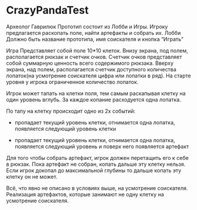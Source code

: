 # CrazyPandaTest
Археолог Гаврилюк
Прототип состоит из Лобби и Игры. Игроку предлагается раскопать поле, найти артефакты и собрать их.
Лобби
Должно быть название прототипа, имя соискателя и кнопка “Играть”

Игра
Представляет собой поле 10*10 клеток. Внизу экрана, под полем, располагается рюкзак и счетчик очков. Счетчик очков представляет собой суммарную ценность всего содержимого рюкзака. Вверху экрана, над полем, располагается счетчик доступного количества лопаток(на усмотрение соискателя цифра или лопатки в ряд). На старте уровня у игрока ограниченное количество лопаток. 

Игрок может тапать на клетки поля, тем самым раскапывая клетку на один уровень вглубь. За каждое копание расходуется одна лопатка.
 
По тапу на клетку происходит одно из 2х событий:
- пропадает текущий уровень клетки, отнимается одна лопатка, появляется следующий уровень клетки

- пропадает текущий уровень клетки, отнимается одна лопатка, появляется следующий уровень и поверх него появляется артефакт

Для того чтобы собрать артефакт, игрок должен перетащить его к себе в рюкзак. 
Пока артефакт не собран, копать дальше эту клетку нельзя.
Если игрок докопал до максимальной глубины то дальше копать эту клетку он не может.

Всё, что явно не описано в условиях выше, на усмотрение соискателя.
Реализация артефактов, которые занимают не одну клетку на усмотрение соискателя.



